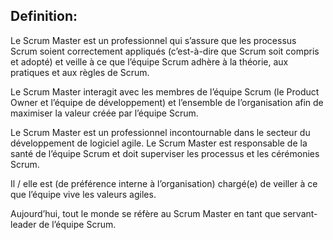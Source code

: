 ## Definition:

Le Scrum Master est un professionnel qui s’assure que les processus Scrum soient correctement appliqués (c’est-à-dire que Scrum soit compris et adopté) et veille à ce que l’équipe Scrum adhère à la théorie, aux pratiques et aux règles de Scrum.

Le Scrum Master interagit avec les membres de l’équipe Scrum (le Product Owner et l’équipe de développement) et l’ensemble de l’organisation afin de maximiser la valeur créée par l’équipe Scrum.

Le Scrum Master est un professionnel incontournable dans le secteur du développement de logiciel agile. Le Scrum Master est responsable de la santé de l’équipe Scrum et doit superviser les processus et les cérémonies Scrum.

Il / elle est (de préférence interne à l’organisation) chargé(e) de veiller à ce que l’équipe vive les valeurs agiles.

Aujourd’hui, tout le monde se réfère au Scrum Master en tant que servant-leader de l’équipe Scrum.
